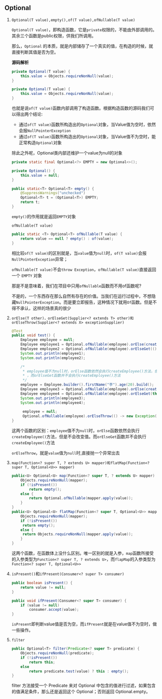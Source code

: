 ## Optional

1. `Optional(T value),empty(),of(T value),ofNullable(T value)`

   `Optional(T value)`，即构造函数，它是`private`权限的，不能由外部调用的。其余三个函数是public权限，供我们所调用。

   那么，`Optional` 的本质，就是内部储存了一个真实的值，在构造的时候，就直接判断其值是否为空。

   

   **源码解析**

   ```java
   private Optional(T value) {
       this.value = Objects.requireNonNull(value);
   }
   ```

   ```java
   private Optional(T value) {
       this.value = Objects.requireNonNull(value);
   }
   ```

   也就是说`of(T value)`函数内部调用了构造函数。根据构造函数的源码我们可以得出两个结论:

   - 通过`of(T value)`函数所构造出的`Optional`对象，当Value值为空时，依然会报`NullPointerException`
   - 通过`of(T value)`函数所构造出的`Optional`对象，当Value值不为空时，能正常构造`Optional`对象

   除此之外呢，Optional类内部还维护一个value为null的对象

   ```java
   private static final Optional<?> EMPTY = new Optional<>();
   
   private Optional() {
       this.value = null;
   }
   
   public static<T> Optional<T> empty() {
       @SuppressWarnings("unchecked")
       Optional<T> t = (Optional<T>) EMPTY;
       return t;
   }
   ```

   `empty()`的作用就是返回`EMPTY`对象

   

   `ofNullable(T value)`

   ```java
   public static <T> Optional<T> ofNullable(T value) {
       return value == null ? empty() : of(value);
   }
   ```

   相比较`of(T value)`的区别就是，当`value`值为`null`时，`of(T value)`会报`NullPointerException`异常；

   `ofNullable(T value)`不会`throw Exception`，`ofNullable(T value)`直接返回一个 `EMPTY` 对象

   那是不是意味着，我们在项目中只用`ofNullable`函数而不用of函数呢?

   不是的，一个东西存在那么自然有存在的价值。当我们在运行过程中，不想隐藏`NullPointerException`。而是要立即报告，这种情况下就用`Of`函数。但是不得不承认，这样的场景真的很少

   

2. `orElse(T other)，orElseGet(Supplier<? extends T> other)和orElseThrow(Supplier<? extends X> exceptionSupplier)`

   ```java
   @Test
   public void test() {
       Employee employee = null;
       Employee employee1 = Optional.ofNullable(employee).orElse(createEmployee());
       Employee employee2 = Optional.ofNullable(employee).orElseGet(() -> createEmployee());
       System.out.println(employee1);
       System.out.println(employee2);
   
       /*
        * employee值不为null时，orElse函数依然会执行createEmployee()方法，但是不会改变值
        * ，而orElseGet函数并不会执行createEmployee()方法
        */
       employee = Employee.builder().firstName("李").age(20).build();
       Employee employee3 = Optional.ofNullable(employee).orElse(createEmployee());
       Employee employee4 = Optional.ofNullable(employee).orElseGet(this::createEmployee);
       System.out.println(employee3);
       System.out.println(employee4);
       
        employee = null;
        Optional.ofNullable(employee).orElseThrow(() -> new Exception("空"));
   }
   ```

   这两个函数的区别：`employee`值不为`null`时，`orElse`函数依然会执行`createEmployee()`方法，但是不会改变值。而`orElseGet`函数并不会执行`createEmployee()`方法

   `orElseThrow`，就是`value`值为`null`时,直接抛一个异常出去

   

3. `map(Function<? super T, ? extends U> mapper)和flatMap(Function<? super T, Optional<U>> mapper)`

   ```java
   public<U> Optional<U> map(Function<? super T, ? extends U> mapper) {
       Objects.requireNonNull(mapper);
       if (!isPresent())
           return empty();
       else {
           return Optional.ofNullable(mapper.apply(value));
       }
   }
   public<U> Optional<U> flatMap(Function<? super T, Optional<U>> mapper) {
       Objects.requireNonNull(mapper);
       if (!isPresent())
       	return empty();
       else {
       	return Objects.requireNonNull(mapper.apply(value));
       }
   }
   ```

   这两个函数，在函数体上没什么区别。唯一区别的就是入参，`map`函数所接受的入参类型为`Function<? super T, ? extends U>`，而`flapMap`的入参类型为`Function<? super T, Optional<U>>`

4. `isPresent()`和`ifPresent(Consumer<? super T> consumer)`

   ```java
   public boolean isPresent() {
       return value != null;
   }
   
   public void ifPresent(Consumer<? super T> consumer) {
       if (value != null)
           consumer.accept(value);
   }
   ```

   `isPresent`即判断value值是否为空，而`ifPresent`就是在value值不为空时，做一些操作。

5. `filter`

   ```java
   public Optional<T> filter(Predicate<? super T> predicate) {
       Objects.requireNonNull(predicate);
       if (!isPresent())
           return this;
       else
           return predicate.test(value) ? this : empty();
   }
   ```

   filter 方法接受一个 Predicate 来对 Optional 中包含的值进行过滤，如果包含的值满足条件，那么还是返回这个 Optional；否则返回 Optional.empty。